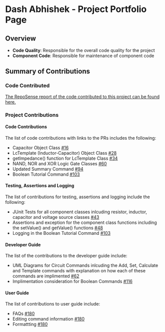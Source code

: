 # Dash Abhishek - Project Portfolio Page

## Overview
* **Code Quality**: Responsible for the overall code quality for the project 
* **Component Code**: Responsible for maintenance of component code

## Summary of Contributions

### Code Contributed

[The RepoSense report of the code contributed to this project can be found here.](https://nus-cs2113-ay2021s1.github.io/tp-dashboard/#search=&sort=groupTitle&sortWithin=title&since=2020-09-27&timeframe=commit&mergegroup=&groupSelect=groupByRepos&breakdown=false&tabOpen=true&tabType=authorship&zFR=false&tabAuthor=oasisbeatle&tabRepo=AY2021S1-CS2113T-W13-3%2Ftp%5Bmaster%5D&authorshipIsMergeGroup=false&authorshipFileTypes=docs~functional-code~test-code~other)

### Project Contributions

#### Code Contributions

The list of code contributions with links to the PRs includes the following:

* Capacitor Object Class [#16](https://github.com/AY2021S1-CS2113T-W13-3/tp/pull/16)
* LcTemplate (Inductor-Capacitor) Object Class [#28](https://github.com/AY2021S1-CS2113T-W13-3/tp/pull/28)
* getImpedance() function for LcTemplate Class [#34](https://github.com/AY2021S1-CS2113T-W13-3/tp/pull/34)
* NAND, NOR and XOR Logic Gate Classes [#60](https://github.com/AY2021S1-CS2113T-W13-3/tp/pull/60)
* Updated Summary Command [#94](https://github.com/AY2021S1-CS2113T-W13-3/tp/pull/94)
* Boolean Tutorial Command [#103](https://github.com/AY2021S1-CS2113T-W13-3/tp/pull/103)

#### Testing, Assertions and Logging 

The list of contributions for testing, assertions and logging include the following:

* JUnit Tests for all component classes inlcuding resistor, inductor, capacitor and voltage source classes [#43](https://github.com/AY2021S1-CS2113T-W13-3/tp/pull/43)
* Assertions and exception for the component class functions including the setValue() and getValue() functions [#48](https://github.com/AY2021S1-CS2113T-W13-3/tp/pull/48)
* Logging in the Boolean Tutorial Command [#103](https://github.com/AY2021S1-CS2113T-W13-3/tp/pull/103)

<div style="page-break-after: always;"></div>

#### Developer Guide

The list of the contributions to the developer guide include:

 * UML Diagrams for Circuit Commands inlcuding the Add, Set, Calculate and Template commands with explanation on how each of these commands are implimented [#62](https://github.com/AY2021S1-CS2113T-W13-3/tp/pull/62)
 * Implimentation consideration for Boolean Commands [#116](https://github.com/AY2021S1-CS2113T-W13-3/tp/pull/116) 
 

#### User Guide

The list of contributions to user guide include:
* FAQs [#180](https://github.com/AY2021S1-CS2113T-W13-3/tp/pull/180) 
* Editing command information [#180](https://github.com/AY2021S1-CS2113T-W13-3/tp/pull/180) 
* Formattting [#180](https://github.com/AY2021S1-CS2113T-W13-3/tp/pull/180) 

